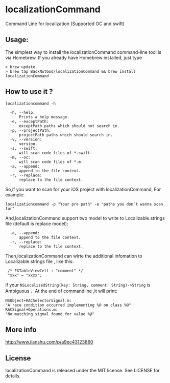 # localizationCommand
Command Line for localization (Supported OC and swift)
## Usage:
The simplest way to install the localizationCommand command-line tool is via Homebrew. If you already have Homebrew installed, just type
```
> brew update
> brew tap BackNotGod/localizationCommand && brew install localizationCommand
```

## How to use it ?
```
localizationcommand -h
```

```
  -h, --help:
      Prints a help message.
  -e, --exceptPath:
      exceptPath paths which should not search in.
  -p, --projectPath:
      projectPath paths which should search in.
  -v, --version:
      version.
  -s, --swift:
      will scan code files of *.swift.
  -m, --oc:
      will scan code files of *.m.
  -a, --append:
      append to the file context.
  -r, --replace:
      replace to the file context.
```

So,if you want to scan for your iOS project with localizationCommand, For example:
```
localizationcommand -p "Your pro path" -e "paths you don`t wanna scan for"
```

And,localizationCommand support two model to write to Localizable.strings file (default is replace model):
```
  -a, --append:
      append to the file context.
  -r, --replace:
      replace to the file context.
```

Then,localizationCommand can wirte the additional infomation to Localizable.strings file , like this:

```
 /* EXTableViewCell : "comment" */
 "xxx" = "xxxx";
```

if your  `NSLocalizedString(key: String, comment: String)->String` is Ambiguous ，At the end of commandline ,it will print:
```
NSObject+RACSelectorSignal.m: 
"A race condition occurred implementing %@ on class %@"
RACSignal+Operations.m: 
"No matching signal found for value %@"
```
## More info
  http://www.jianshu.com/p/a9ec43123860
## License

localizationCommand is released under the MIT license. See LICENSE for details.
